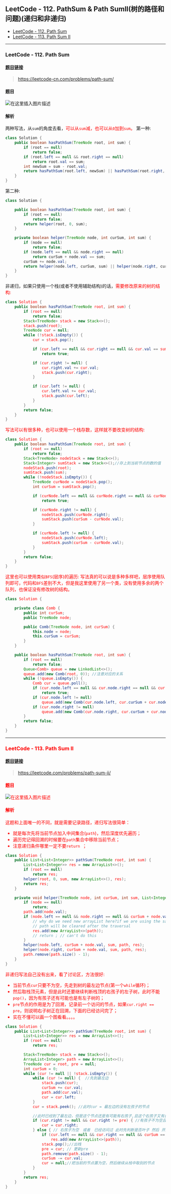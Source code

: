 ﻿## LeetCode - 112. PathSum & Path SumII(树的路径和问题)(递归和非递归)

* [LeetCode - 112. Path Sum](#1)
* [LeetCode - 113. Path Sum II](#leetcode---113-pathsumII)

***
### <font id = "1">LeetCode - 112. Path Sum
#### [题目链接](https://leetcode.com/problems/path-sum/)

> https://leetcode-cn.com/problems/path-sum/

#### 题目
![在这里插入图片描述](images/112_t.png)
#### 解析

两种写法，从`sum`的角度去看，<font color = red>可以从`sum`减，也可以从`0`加到`sum`。</font>
第一种: 
```java
class Solution {
    public boolean hasPathSum(TreeNode root, int sum) {
        if (root == null)
            return false;
        if (root.left == null && root.right == null)
            return root.val == sum;
        int newSum = sum - root.val;
        return hasPathSum(root.left, newSum) || hasPathSum(root.right, newSum);
    }
}
```
第二种: 
```java
class Solution {

    public boolean hasPathSum(TreeNode root, int sum) {
        if (root == null)
            return false;
        return helper(root, 0, sum);
    }

    private boolean helper(TreeNode node, int curSum, int sum) {
        if (node == null)
            return false;
        if (node.left == null && node.right == null)
            return curSum + node.val == sum;
        curSum += node.val;
        return helper(node.left, curSum, sum) || helper(node.right, curSum, sum);
    }
}
```
非递归，如果只使用一个栈(或者不使用辅助结构)的话，<font color = red>需要修改原来的树的结构: 

```java
class Solution {
    public boolean hasPathSum(TreeNode root, int sum) {
        if (root == null)
            return false;
        Stack<TreeNode> stack = new Stack<>();
        stack.push(root);
        TreeNode cur = null;
        while (!stack.isEmpty()) {
            cur = stack.pop();

            if (cur.left == null && cur.right == null && cur.val == sum)
                return true;

            if (cur.right != null) {
                cur.right.val += cur.val;
                stack.push(cur.right);
            }

            if (cur.left != null) {
                cur.left.val += cur.val;
                stack.push(cur.left);
            }
        }
        return false;
    }
}
```
写法可以有很多种，也可以使用一个栈存数，这样就不要改变树的结构:  

```java
class Solution {
    public boolean hasPathSum(TreeNode root, int sum) {
        if (root == null)
            return false;
        Stack<TreeNode> nodeStack = new Stack<>();
        Stack<Integer> sumStack = new Stack<>();//存上到当前节点的数的值
        nodeStack.push(root);
        sumStack.push(sum);
        while (!nodeStack.isEmpty()) {
            TreeNode curNode = nodeStack.pop();
            int curSum = sumStack.pop();

            if (curNode.left == null && curNode.right == null && curNode.val == curSum)
                return true;

            if (curNode.right != null) {
                nodeStack.push(curNode.right);
                sumStack.push(curSum - curNode.val);
            }

            if (curNode.left != null) {
                nodeStack.push(curNode.left);
                sumStack.push(curSum - curNode.val);
            }
        }
        return false;
    }
}
```

这里也可以使用类似`BFS`(层序)的遍历: 
写法真的可以说是多种多样吧，层序使用队列即可，代码和`BFS`差别不大，<font color = red>但是我这里使用了另一个类，没有使用多余的两个队列，也保证没有修改树的结构。

```java
class Solution {

    private class Comb {
        public int curSum;
        public TreeNode node;

        public Comb(TreeNode node, int curSum) {
            this.node = node;
            this.curSum = curSum;
        }
    }

    public boolean hasPathSum(TreeNode root, int sum) {
        if (root == null)
            return false;
        Queue<Comb> queue = new LinkedList<>();
        queue.add(new Comb(root, 0)); //注意对应的关系
        while (!queue.isEmpty()) {
            Comb cur = queue.poll();
            if (cur.node.left == null && cur.node.right == null && cur.curSum + cur.node.val == sum)
                return true;
            if (cur.node.left != null) 
                queue.add(new Comb(cur.node.left, cur.curSum + cur.node.val));
            if (cur.node.right != null) 
                queue.add(new Comb(cur.node.right, cur.curSum + cur.node.val));
        }
        return false;
    }
}
```
***
### <font id = "1">LeetCode - 113. Path Sum II
#### [题目链接](https://leetcode.com/problems/path-sum-ii/)

> https://leetcode.com/problems/path-sum-ii/

#### 题目
![在这里插入图片描述](images/113_t.png)
#### 解析

这题和上面唯一的不同，就是需要记录路径，递归写法很简单：　


* 就是每次先将当前节点加入中间集合(`path`)，然后深度优先遍历；
* 遍历完记得回溯的时候要在`path`集合中移除当前节点；
* 注意递归条件哪里一定不要`return `；


```java
class Solution {
    public List<List<Integer>> pathSum(TreeNode root, int sum) {
        List<List<Integer>> res = new ArrayList<>();
        if (root == null)
            return res;
        helper(root, 0, sum, new ArrayList<>(), res);
        return res;
    }

    private void helper(TreeNode node, int curSum, int sum, List<Integer> path, List<List<Integer>> res) {
        if (node == null)
            return;
        path.add(node.val);
        if (node.left == null && node.right == null && curSum + node.val == sum) {
            // why do we need new arrayList here?if we are using the same path variable path
            // path will be cleared after the traversal
            res.add(new ArrayList<>(path));
            // return ; // can't do this
        }
        helper(node.left, curSum + node.val, sum, path, res);
        helper(node.right, curSum + node.val, sum, path, res);
        path.remove(path.size() - 1);
    }
}
```

非递归写法自己没有出来，看了讨论区，方法很好: 

* 当前节点`cur`只要不为空，先走到树的最左边节点(第一个`while`循环)；
* 然后取栈顶元素，但是此时还要继续判断栈顶的右孩子的左子树，此时不能`pop()`，因为有孩子还有可能也是有左子树的；
* `pre`节点的作用是为了回溯，记录前一个访问的节点，如果`cur.right == pre`，则说明右子树正在回溯，下面的已经访问完了；
* 实在不懂可以画一个图看看。。。。

```java
class Solution {
    public List<List<Integer>> pathSum(TreeNode root, int sum) {
        List<List<Integer>> res = new ArrayList<>();
        if (root == null)
            return res;

        Stack<TreeNode> stack = new Stack<>();
        ArrayList<Integer> path = new ArrayList<>();
        TreeNode cur = root, pre = null;
        int curSum = 0;
        while (cur != null || !stack.isEmpty()) {
            while (cur != null) {  //先到最左边
                stack.push(cur);
                curSum += cur.val;
                path.add(cur.val);
                cur = cur.left;
            }
            cur = stack.peek(); //此时cur = 最左边的没有左孩子的节点

            //此时已经到了最左边，但是这个节点还是有可能有右孩子,且这个右孩子又有自己的左子树
            if (cur.right != null && cur.right != pre) { //有孩子不为空且没有被访问过
                cur = cur.right;
            } else { // 右孩子为空　或者　已经访问过 此时先判断是否叶子 然后 开始回溯
                if (cur.left == null && cur.right == null && curSum == sum)
                    res.add(new ArrayList<>(path));
                stack.pop();//出栈
                pre = cur; // 更新pre
                path.remove(path.size() - 1);
                curSum -= cur.val;
                cur = null;//把当前的节点置为空，然后继续从栈中取别的节点
            }
        }
        return res;
    }
}
```

